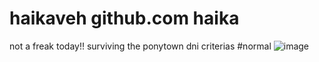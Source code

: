 # haikaveh github.com haika

not a freak today!! surviving the ponytown dni criterias #normal
![image](https://github.com/haikaveh/haikaveh/assets/142762906/f0be52a5-2878-4b38-bdbf-e162346a7e75)
